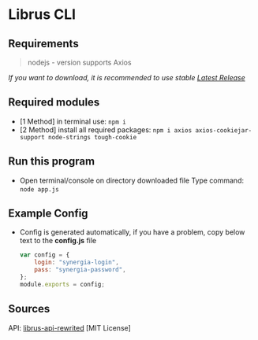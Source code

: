 # Librus CLI


## Requirements
> nodejs - version supports Axios

*If you want to download, it is recommended to use stable [Latest Release](https://github.com/kbaraniak/librusCLI/releases/latest)*


## Required modules
- [1 Method] in terminal use: ``npm i``
- [2 Method] install all required packages:
``npm i axios axios-cookiejar-support node-strings tough-cookie``

## Run this program
- Open terminal/console on directory downloaded file
   Type command: ``node app.js``

## Example Config
- Config is generated automatically, if you have a problem, copy below text to the **config.js** file

    ```js
    var config = {
        login: "synergia-login",
        pass: "synergia-password",
    };
    module.exports = config;
    ```

## Sources
API: [librus-api-rewrited](https://github.com/kbaraniak/librus-api-rewrited) [MIT License]
